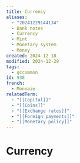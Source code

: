 ```yaml
---
title: Currency
aliases:
  - "20241229144134"
  - Bank notes
  - Currency
  - Mint
  - Monetary system
  - Money
created: 2024-12-18
modified: 2024-12-29
tags:
  - gccommon
id: 938
french:
  - Monnaie
relatedTerm:
  - "[[Capital]]"
  - "[[Coins]]"
  - "[[Exchange rates]]"
  - "[[Foreign payments]]"
  - "[[Monetary policy]]"
---
```

# Currency
